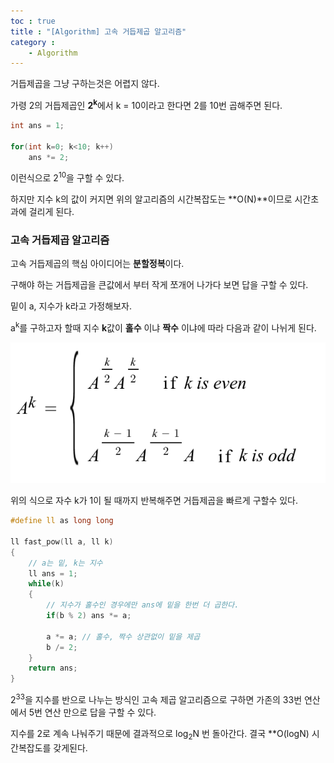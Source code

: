 ```yaml
---
toc : true
title : "[Algorithm] 고속 거듭제곱 알고리즘"
category : 
    - Algorithm
---
```

거듭제곱을 그냥 구하는것은 어렵지 않다.

가령 2의 거듭제곱인 **2<sup>k**에서 k = 10이라고 한다면 2를 10번 곱해주면 된다.

```cpp
int ans = 1;

for(int k=0; k<10; k++)
    ans *= 2;
```
이런식으로 2<sup>10</sup>을 구할 수 있다.

하지만 지수 k의 값이 커지면 위의 알고리즘의 시간복잡도는 **O$($N)**이므로 시간초과에 걸리게 된다.

### 고속 거듭제곱 알고리즘
고속 거듭제곱의 핵심 아이디어는 **분할정복**이다.

구해야 하는 거듭제곱을 큰값에서 부터 작게 쪼개어 나가다 보면 답을 구할 수 있다.

밑이 a, 지수가 k라고 가정해보자.

a<sup>k</sup>를 구하고자 할때 지수 **k**값이 **홀수** 이냐 **짝수** 이냐에 따라 다음과 같이 나뉘게 된다.

![fastPower](/assets/images/algo/fastPow.png)

위의 식으로 자수 k가 1이 될 때까지 반복해주면 거듭제곱을 빠르게 구할수 있다. 

```cpp
#define ll as long long

ll fast_pow(ll a, ll k)
{
    // a는 밑, k는 지수
    ll ans = 1;
    while(k)
    {
        // 지수가 홀수인 경우에만 ans에 밑을 한번 더 곱한다.
        if(b % 2) ans *= a;

        a *= a; // 홀수, 짝수 상관없이 밑을 제곱
        b /= 2; 
    }
    return ans;
}
```

2<sup>33</sup>을 지수를 반으로 나누는 방식인 고속 제곱 알고리즘으로 구하면 가존의 33번 연산에서 5번 연산 만으로 답을 구할 수 있다.

지수를 2로 계속 나눠주기 때문에 결과적으로 log<sub>2</sub>N 번 돌아간다. 결국 **O$($logN) 시간복잡도를 갖게된다.